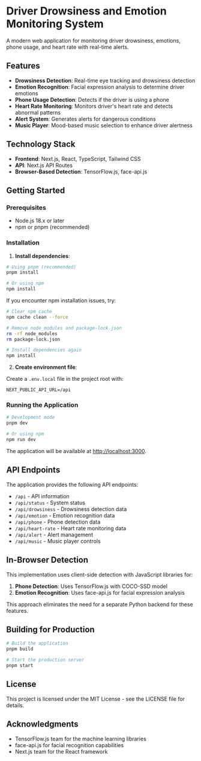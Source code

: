 # Driver Drowsiness and Emotion Monitoring System

A modern web application for monitoring driver drowsiness, emotions, phone usage, and heart rate with real-time alerts.

## Features

- **Drowsiness Detection**: Real-time eye tracking and drowsiness detection
- **Emotion Recognition**: Facial expression analysis to determine driver emotions
- **Phone Usage Detection**: Detects if the driver is using a phone
- **Heart Rate Monitoring**: Monitors driver's heart rate and detects abnormal patterns
- **Alert System**: Generates alerts for dangerous conditions
- **Music Player**: Mood-based music selection to enhance driver alertness

## Technology Stack

- **Frontend**: Next.js, React, TypeScript, Tailwind CSS
- **API**: Next.js API Routes
- **Browser-Based Detection**: TensorFlow.js, face-api.js

## Getting Started

### Prerequisites

- Node.js 18.x or later
- npm or pnpm (recommended)

### Installation

1. **Install dependencies**:

```bash
# Using pnpm (recommended)
pnpm install

# Or using npm
npm install
```

If you encounter npm installation issues, try:

```bash
# Clear npm cache
npm cache clean --force

# Remove node_modules and package-lock.json
rm -rf node_modules
rm package-lock.json

# Install dependencies again
npm install
```

2. **Create environment file**:

Create a `.env.local` file in the project root with:

```
NEXT_PUBLIC_API_URL=/api
```

### Running the Application

```bash
# Development mode
pnpm dev

# Or using npm
npm run dev
```

The application will be available at [http://localhost:3000](http://localhost:3000).

## API Endpoints

The application provides the following API endpoints:

- `/api` - API information
- `/api/status` - System status
- `/api/drowsiness` - Drowsiness detection data
- `/api/emotion` - Emotion recognition data
- `/api/phone` - Phone detection data
- `/api/heart-rate` - Heart rate monitoring data
- `/api/alert` - Alert management
- `/api/music` - Music player controls

## In-Browser Detection

This implementation uses client-side detection with JavaScript libraries for:

1. **Phone Detection**: Uses TensorFlow.js with COCO-SSD model
2. **Emotion Recognition**: Uses face-api.js for facial expression analysis

This approach eliminates the need for a separate Python backend for these features.

## Building for Production

```bash
# Build the application
pnpm build

# Start the production server
pnpm start
```

## License

This project is licensed under the MIT License - see the LICENSE file for details.

## Acknowledgments

- TensorFlow.js team for the machine learning libraries
- face-api.js for facial recognition capabilities
- Next.js team for the React framework 
